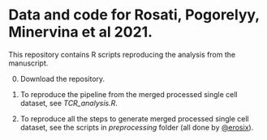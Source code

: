 # Data and code for Rosati, Pogorelyy, Minervina et al 2021.

This repository contains R scripts reproducing the analysis from the manuscript.

0) Download the repository.

1) To reproduce the pipeline from the merged processed single cell dataset, see _TCR_analysis.R_. 

2) To reproduce all the steps to generate merged processed single cell dataset, see the scripts in _preprocessing_ folder (all done by [@erosix](https://github.com/erosix)).